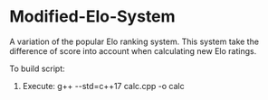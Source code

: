 # Modified-Elo-System
A variation of the popular Elo ranking system. This system take the difference of score into account when calculating new Elo ratings.


To build script:
1) Execute:
	g++ --std=c++17 calc.cpp -o calc
